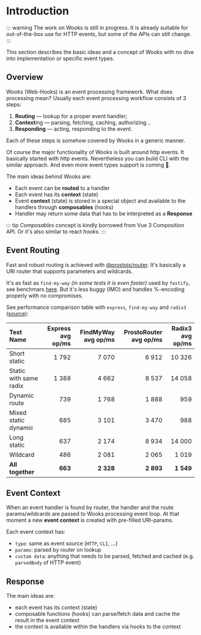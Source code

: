 # Introduction

::: warning
The work on Wooks is still in progress. It is already suitable for
out-of-the-box use for HTTP events, but some of the APIs can still change.
:::

This section describes the basic ideas and a concept of Wooks with no dive into implementation or specific event types.

## Overview

Wooks (Web-Hooks) is an event processing framework. What does processing mean?
Usually each event processing workflow consists of 3 steps:

1. **Routing** — lookup for a proper event handler;
2. **Context**ing — parsing, fetching, caching, authorizing...
3. **Responding** — acting, responding to the event.

Each of these steps is somehow covered by Wooks in a generic manner.

Of course the major functionality of Wooks is built around http events.
It basically started with http events.
Nevertheless you can build CLI with the similar approach.
And even more event types support is coming :tada:.

The main ideas behind Wooks are:
- Each event can be **routed** to a handler
- Each event has its **context** (state)
- Event **context** (state) is stored in a special object and available to the handlers through **composables** (hooks)
- Handler may return some data that has to be interpreted as a **Response**

::: tip
*Composables* concept is kindly borrowed from Vue 3 Composition API. Or it's also similar to react *hooks*.
:::

## Event Routing

Fast and robust routing is achieved with [@prostojs/router](https://github.com/prostojs/router).
It's basically a URI router that supports parameters and wildcards.

It's as fast as `find-my-way` *(in some tests it is even faster)* used by `fastify`, see benchmars [here](https://github.com/prostojs/router-benchmark).
But it's less buggy (IMO) and handles %-encoding properly with no compromises.

See performance comparison table with `express`, `find-my-way` and `radix3` ([source](https://github.com/prostojs/router-benchmark)):

|Test Name|Express avg op/ms|FindMyWay avg op/ms|ProstoRouter avg op/ms|Radix3 avg op/ms|
|:-|-:|-:|-:|-:|
|Short static|1 792|7 070|6 912|10 326|
|Static with same radix|1 388|4 662|8 537|14 058|
|Dynamic route|739|1 768|1 888|959|
|Mixed static dynamic|685|3 101|3 470|988|
|Long static|637|2 174|8 934|14 000|
|Wildcard|486|2 081|2 065|1 019|
|**All together**|**663**|**2 328**|**2 893**|**1 549**|

## Event Context

When an event handler is found by router, the handler and the route params/wildcards are passed to Wooks processing event loop. At that moment a new **event context** is created with pre-filled URI-params.

Each event context has:
- `type`: same as event source (`HTTP`, `CLI`, ...)
- `params`: parsed by router on lookup
- `custom data`: anything that needs to be parsed, fetched and cached (e.g. `parsedBody` of HTTP event)

## Response

The main ideas are:
- each event has its context (state)
- composable functions (hooks) can parse/fetch data and cache the result in the event context
- the context is available within the handlers via hooks to the context